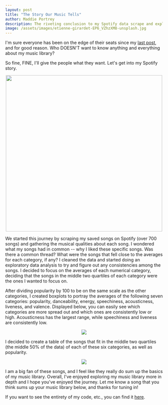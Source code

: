 ```yaml
---
layout: post
title: "The Story Our Music Tells"
author: Maddie Portrey
description: The riveting conclusion to my Spotify data scrape and exploration
image: /assets/images/etienne-girardet-EP6_VZhzXM8-unsplash.jpg
---
```


I'm sure everyone has been on the edge of their seats since my [last post](https://maddiekkay.github.io/my386blog/2023/03/30/spotify-EDA.html), and for good reason. Who DOESN'T want to know anything and everything about my music library? 

So fine, FINE, I'll give the people what they want. Let's get into my Spotify story.

<p align="center">
<img src="https://raw.githubusercontent.com/maddiekkay/my386blog/main/assets/images/ardian-lumi-6Woj_wozqmA-unsplash.jpg" alt="" style="width:500px;"/>
</p>

We started this journey by scraping my saved songs on Spotify (over 700 songs) and gathering the musical qualities about each song. I wondered what my songs had in common -- why I liked these specific songs. Was there a common thread? What were the songs that fell close to the averages for each category, if any? I cleaned the data and started doing an exploratory data analysis to try and figure out any consistencies among the songs. I decided to focus on the averages of each numerical category, deciding that the songs in the middle two quartiles of each category were the ones I wanted to focus on.

After dividing popularity by 100 to be on the same scale as the other categories, I created boxplots to portray the averages of the following seven categories: popularity, danceability, energy, speechiness, acousticness, liveness, and valence. Displayed below, you can easily see which categories are more spread out and which ones are consistently low or high. Acousticness has the largest range, while speechiness and liveness are consistently low.

<p align="center">
<img src="https://raw.githubusercontent.com/maddiekkay/my386blog/main/assets/images/story.png"/>
</p>

I decided to create a table of the songs that fit in the middle two quartiles (the middle 50% of the data) of each of these six categories, as well as popularity. 


<p align="center">
<img src="https://raw.githubusercontent.com/maddiekkay/my386blog/main/assets/images/finaltable.png"/>
</p>

I am a big fan of these songs, and I feel like they really do sum up the basics of my music library. Overall, I've enjoyed exploring my music library more in depth and I hope you've enjoyed the journey. Let me know a song that you think sums up your music library below, and thanks for tuning in!

If you want to see the entirety of my code, etc., you can find it [here](https://github.com/maddiekkay/Spotify-Project).